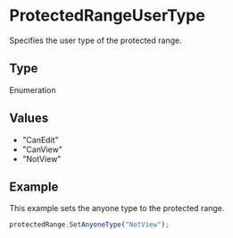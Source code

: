 # ProtectedRangeUserType

Specifies the user type of the protected range.

## Type

Enumeration

## Values

- "CanEdit"
- "CanView"
- "NotView"


## Example

This example sets the anyone type to the protected range.

```javascript editor-
protectedRange.SetAnyoneType("NotView");
```
